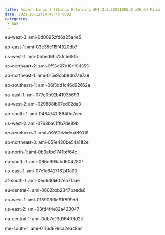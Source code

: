 ```yaml
---
title: Amazon Linux 2 SELinux Enforcing AMI 2.0.20211005.0 x86_64 Minimal HVM gp2
date: 2021-10-12T14:47:45.000Z
categories:
 - AWS
---
```


eu-west-3: ami-0d00952fd6a25a4e5

ap-east-1: ami-03e35c115f4520db7

us-west-1: ami-0bbed9f075fc568f5

ap-northeast-2: ami-0f56d97b18c104055

ap-northeast-1: ami-015e9cbb84b7a67a9

ap-southeast-1: ami-06f8dd1c46d92662a

sa-east-1: ami-077c0b92b41935693

eu-west-2: ami-029868fb97ed02da3

ap-south-1: ami-0484740f8640d7ced

us-west-2: ami-0768ba01ffb7de89b

ap-southeast-2: ami-091624dafdafd9318

ap-northeast-3: ami-057e420be54a11f2e

eu-north-1: ami-0b3afbc1741bff64c

eu-south-1: ami-086d996abd6042807

us-east-1: ami-07e1e642716241a00

af-south-1: ami-0ed6d0b6f2ea71aae

eu-central-1: ami-0602bbb2347baeda6

eu-west-1: ami-015908f0c61f599dd

us-east-2: ami-03fd4f4e82a423047

ca-central-1: ami-0db7d93d164f0fd2d

me-south-1: ami-0116d699ca2ea48ac

